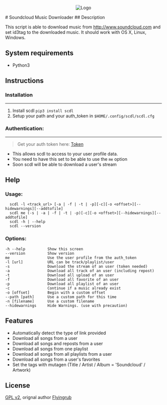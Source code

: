 <p align="center">
  <img src="http://soundcloud-dl.com/soundcloud-download-logo.png" alt="Logo"/>
</p>
# Soundcloud Music Downloader
## Description

This script is able to download music from http://www.soundcloud.com and set id3tag to the downloaded music.
It should work with OS X, Linux, Windows.


## System requirements

* Python3


## Instructions
### Installation
___
1. Install scdl `pip3 install scdl`
2. Setup your path and your auth_token in `$HOME/.config/scdl/scdl.cfg`


### Authentication:
___
> Get your auth token here: [Token](http://flyingrub.tk/soundcloud/)

* This allows scdl to access to your user profile data.
* You need to have this set to be able to use the `me` option
* Soon scdl will be able to download a user's stream


## Help
### Usage:
```
  scdl -l <track_url> [-a | -f | -t | -p][-c][-o <offset>][--hidewarnings][--addtofile]
  scdl me (-s | -a | -f | -t | -p)[-c][-o <offset>][--hidewarnings][--addtofile]
  scdl -h | --help
  scdl --version
```

### Options:
```
-h --help          Show this screen
--version          Show version
me                 Use the user profile from the auth_token
-l [url]           URL can be track/playlist/user
-s                 Download the stream of an user (token needed)
-a                 Download all track of an user (including repost)
-t                 Download all upload of an user
-f                 Download all favorite of an user
-p                 Download all playlist of an user
-c                 Continue if a music already exist
-o [offset]        Begin with a custom offset
--path [path]      Use a custom path for this time
-n [filename]      Use a custom filename
--hidewarnings     Hide Warnings. (use with precaution)
```


## Features
* Automatically detect the type of link provided
* Download all songs from a user
* Download all songs and reposts from a user
* Download all songs from one playlist
* Download all songs from all playlists from a user
* Download all songs from a user's favorites
* Set the tags with mutagen (Title / Artist / Album = 'Soundcloud' / Artwork)


## License

[GPL v2](https://www.gnu.org/licenses/gpl-2.0.txt), orignal author [Flyingrub](https://github.com/flyingrub)

